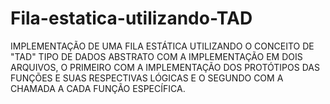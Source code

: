 # Fila-estatica-utilizando-TAD
IMPLEMENTAÇÃO DE UMA FILA ESTÁTICA UTILIZANDO O CONCEITO DE "TAD" TIPO DE DADOS ABSTRATO COM A IMPLEMENTAÇÃO EM DOIS ARQUIVOS, O PRIMEIRO COM A IMPLEMENTAÇÃO DOS PROTÓTIPOS DAS FUNÇÕES E SUAS RESPECTIVAS LÓGICAS E O SEGUNDO COM A CHAMADA A CADA FUNÇÃO ESPECÍFICA.
